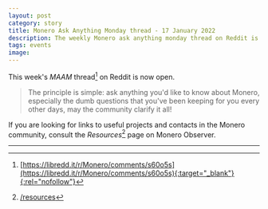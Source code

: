 ```yaml
---
layout: post
category: story
title: Monero Ask Anything Monday thread - 17 January 2022
description: The weekly Monero ask anything monday thread on Reddit is now open. Post your newbie questions so the community can help.
tags: events
image: 
---
```


This week's *MAAM* thread[^1] on Reddit is now open. 

> The principle is simple: ask anything you'd like to know about Monero, especially the dumb questions that you've been keeping for you every other days, may the community clarify it all!

If you are looking for links to useful projects and contacts in the Monero community, consult the *Resources*[^2] page on Monero Observer. 

---

[^1]: [https://libredd.it/r/Monero/comments/s60o5s](https://libredd.it/r/Monero/comments/s60o5s){:target="_blank"}{:rel="nofollow"}
[^2]: [/resources](/resources)
